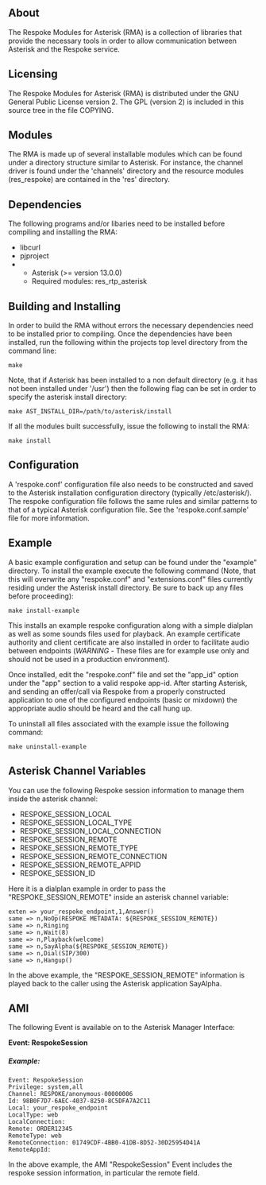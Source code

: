 ## About

The Respoke Modules for Asterisk (RMA) is a collection of libraries that provide
the necessary tools in order to allow communication between Asterisk and the
Respoke service.

## Licensing

The Respoke Modules for Asterisk (RMA) is distributed under the GNU General
Public License version 2. The GPL (version 2) is included in this source tree
in the file COPYING.

## Modules

The RMA is made up of several installable modules which can be found under a
directory structure similar to Asterisk.  For instance, the channel driver is
found under the 'channels' directory and the resource modules (res_respoke)
are contained in the 'res' directory.

## Dependencies

The following programs and/or libaries need to be installed before compiling
and installing the RMA:

- libcurl
- pjproject
- - Asterisk (>= version 13.0.0)
  - Required modules: res_rtp_asterisk

## Building and Installing

In order to build the RMA without errors the necessary dependencies need to be
installed prior to compiling.  Once the dependencies have been installed, run
the following within the projects top level directory from the command line:

    make

Note, that if Asterisk has been installed to a non default directory (e.g. it
has not been installed under '/usr') then the following flag can be set in order
to specify the asterisk install directory:

    make AST_INSTALL_DIR=/path/to/asterisk/install

If all the modules built successfully, issue the following to install the RMA:

    make install

## Configuration

A 'respoke.conf' configuration file also needs to be constructed and saved to
the Asterisk installation configuration directory (typically /etc/asterisk/).
The respoke configuration file follows the same rules and similar patterns to
that of a typical Asterisk configuration file.  See the 'respoke.conf.sample'
file for more information.

## Example

A basic example configuration and setup can be found under the "example"
directory. To install the example execute the following command (Note, that
this will overwrite any "respoke.conf" and "extensions.conf" files currently
residing under the Asterisk install directory. Be sure to back up any files
before proceeding):

    make install-example

This installs an example respoke configuration along with a simple dialplan as
well as some sounds files used for playback. An example certificate authority
and client certificate are also installed in order to facilitate audio between
endpoints (*WARNING* - These files are for example use only and should not be
used in a production environment).

Once installed, edit the "respoke.conf" file and set the "app_id" option under
the "app" section to a valid respoke app-id. After starting Asterisk, and
sending an offer/call via Respoke from a properly constructed application to
one of the configured endpoints (basic or mixdown) the appropriate audio should
be heard and the call hung up.

To uninstall all files associated with the example issue the following command:

    make uninstall-example

## Asterisk Channel Variables

You can use the following Respoke session information to manage them inside the asterisk channel:

- RESPOKE_SESSION_LOCAL
- RESPOKE_SESSION_LOCAL_TYPE
- RESPOKE_SESSION_LOCAL_CONNECTION
- RESPOKE_SESSION_REMOTE
- RESPOKE_SESSION_REMOTE_TYPE
- RESPOKE_SESSION_REMOTE_CONNECTION
- RESPOKE_SESSION_REMOTE_APPID
- RESPOKE_SESSION_ID

Here it is a dialplan example in order to pass the "RESPOKE_SESSION_REMOTE" inside an asterisk channel variable:

    exten => your_respoke_endpoint,1,Answer()
    same => n,NoOp(RESPOKE METADATA: ${RESPOKE_SESSION_REMOTE})
    same => n,Ringing
    same => n,Wait(8)
    same => n,Playback(welcome)
    same => n,SayAlpha(${RESPOKE_SESSION_REMOTE})
    same => n,Dial(SIP/300)
    same => n,Hangup()

In the above example, the "RESPOKE_SESSION_REMOTE" information is played back to the caller using the Asterisk application SayAlpha.

## AMI

The following Event is available on to the Asterisk Manager Interface:

**Event: RespokeSession**

##### Example:

    Event: RespokeSession
    Privilege: system,all
    Channel: RESPOKE/anonymous-00000006
    Id: 98B0F7D7-6AEC-4037-8250-8C5DFA7A2C11
    Local: your_respoke_endpoint
    LocalType: web
    LocalConnection:
    Remote: ORDER12345
    RemoteType: web
    RemoteConnection: 01749CDF-4BB0-41DB-8D52-30D25954D41A
    RemoteAppId:

In the above example, the AMI "RespokeSession" Event includes the respoke session information, in particular the remote field.
